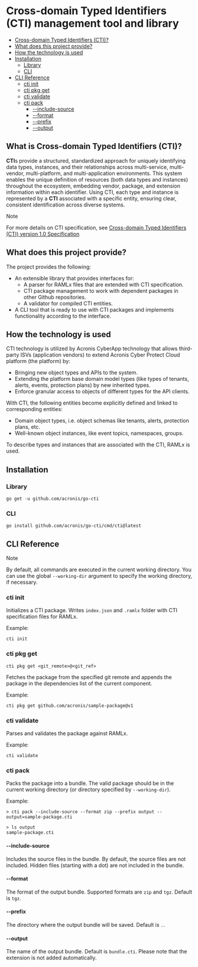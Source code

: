 # Cross-domain Typed Identifiers (CTI) management tool and library

- [Cross-domain Typed Identifiers (CTI)?](#what-is-cross-domain-typed-identifiers-cti)
- [What does this project provide?](#what-does-this-project-provide)
- [How the technology is used](#how-the-technology-is-used)
- [Installation](#installation)
  - [Library](#library)
  - [CLI](#cli)
- [CLI Reference](#cli-reference)
  - [cti init](#cti-init)
  - [cti pkg get](#cti-pkg-get)
  - [cti validate](#cti-validate)
  - [cti pack](#cti-pack)
    - [--include-source](#--include-source)
    - [--format](#--format)
    - [--prefix](#--prefix)
    - [--output](#--output)


## What is Cross-domain Typed Identifiers (CTI)?

**CTI**s provide a structured, standardized approach for uniquely identifying data types, instances, and their relationships across multi-service, multi-vendor, multi-platform, and multi-application environments. This system enables the unique definition of resources (both data types and instances) throughout the ecosystem, embedding vendor, package, and extension information within each identifier. Using CTI, each type and instance is represented by a **CTI** associated with a specific entity, ensuring clear, consistent identification across diverse systems.

> [!NOTE]
> For more details on CTI specification, see [Cross-domain Typed Identifiers (CTI) version 1.0 Specification](./cti-spec/SPEC.md)

## What does this project provide?

The project provides the following:

* An extensible library that provides interfaces for:
  * A parser for RAMLx files that are extended with CTI specification.
  * CTI package management to work with dependent packages in other Github repositories.
  * A validator for compiled CTI entities.
* A CLI tool that is ready to use with CTI packages and implements functionality according to the interface.

## How the technology is used

CTI technology is utilized by Acronis CyberApp technology that allows third-party ISVs (application vendors) to extend Acronis Cyber Protect Cloud platform (the platform) by:

* Bringing new object types and APIs to the system.
* Extending the platform base domain model types (like types of tenants, alerts, events, protection plans) by new inherited types.
* Enforce granular access to objects of different types for the API clients.

With CTI, the following entities become explicitly defined and linked to corresponding entities:

* Domain object types, i.e. object schemas like tenants, alerts, protection plans, etc.
* Well-known object instances, like event topics, namespaces, groups.

To describe types and instances that are associated with the CTI, RAMLx is used.

## Installation

### Library

```
go get -u github.com/acronis/go-cti
```

### CLI

```
go install github.com/acronis/go-cti/cmd/cti@latest
```

## CLI Reference

> [!NOTE]
> By default, all commands are executed in the current working directory.
> You can use the global `--working-dir` argument to specify the working directory, if necessary.

### cti init

Initializes a CTI package. Writes `index.json` and `.ramlx` folder with CTI specification files for RAMLx.

Example:

```
cti init
```

### cti pkg get

```
cti pkg get <git_remote>@<git_ref>
```

Fetches the package from the specified git remote and appends the package in the dependencies list of the current component.

Example:

```
cti pkg get github.com/acronis/sample-package@v1
```

### cti validate

Parses and validates the package against RAMLx.

Example:

```
cti validate
```

### cti pack

Packs the package into a bundle. The valid package should be in the current working directory (or directory specified by `--working-dir`).

Example:


```shell
> cti pack --include-source --format zip --prefix output --output=sample-package.cti

> ls output
sample-package.cti
```

#### --include-source

Includes the source files in the bundle. By default, the source files are not included.
Hidden files (starting with a dot) are not included in the bundle.

#### --format

The format of the output bundle. Supported formats are `zip` and `tgz`. Default is `tgz`.

#### --prefix

The directory where the output bundle will be saved. Default is `.`.

#### --output

The name of the output bundle. Default is `bundle.cti`. Please note that the extension is not added automatically.
